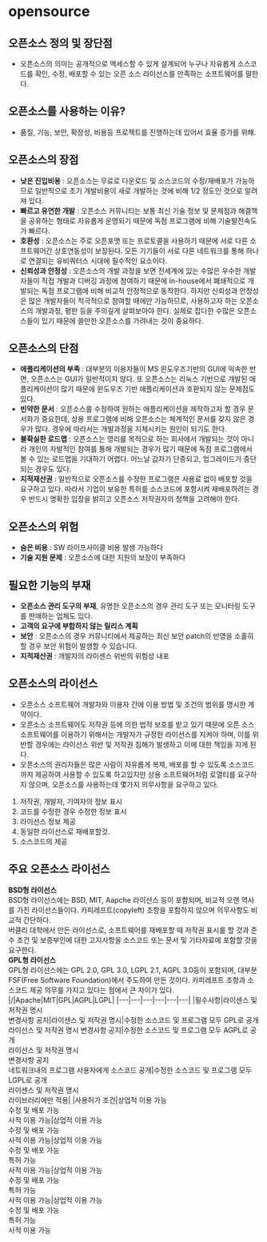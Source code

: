 # opensource
## 오픈소스 정의 및 장단점
- 오픈소스의 의미는 공개적으로 액세스할 수 있게 설계되어 누구나 자유롭게 소스코드를 확인, 수정, 배포할 수 있는 오픈 소스 라이선스를 만족하는 소프트웨어를 말한다.
## 오픈소스를 사용하는 이유?
- 품질, 기능, 보안, 확장성, 비용등 프로젝트를 진행하는데 있어서 효율 증가를 위해.
## 오픈소스의 장점
- **낮은 진입비용** : 오픈소스는 무료로 다운로드 및 소스코드의 수정/재배포가 가능하므로 일반적으로 초기 개발비용이 새로 개발하는 것에 비해 1/2 정도인 것으로 알려져 있다.  
- **빠르고 유연한 개발** : 오픈소스 커뮤니티는 보통 최신 기술 정보 및 문제점과 해결책을 공유하는 형태로 자유롭게 운영되기 때문에 독점 프로그램에 비해 기술발전속도가 빠르다.  
- **호환성** : 오픈소스는 주로 오픈포맷 또는 프로토콜을 사용하기 때문에 서로 다른 소프트웨어간 상호연동성이 보장된다. 모든 기기들이 서로 다른 네트워크를 통해 하나로 연결되는 유비쿼터스 시대에 필수적인 요소이다.  
- **신뢰성과 안정성** : 오픈소스의 개발 과정을 보면 전세계에 있는 수많은 우수한 개발자들이 직접 개발과 디버깅 과정에 참여하기 때문에 In-house에서 폐쇄적으로 개발되는 독점 프로그램에 비해 비교적 안정적으로 동작한다. 하지만 신뢰성과 안정성은 많은 개발자들이 적극적으로 참여할 때에만 가능하므로, 사용하고자 하는 오픈소스의 개발과정, 평판 등을 주의깊게 살펴보아야 한다. 실제로 잡다한 수많은 오픈소스들이 있기 때문에 쓸만한 오픈소스를 가려내는 것이 중요하다.  
## 오픈소스의 단점
- **애플리케이션의 부족** : 대부분의 이용자들이 MS 윈도우즈기반의 GUI에 익속한 반면, 오픈소스는 GUI가 일반적이지 않다. 또 오픈소스는 리눅스 기반으로 개발된 애플리케이션이 많기 때문에 윈도우즈 기반 애플리케이션과 호환되지 않는 문제점도 있다.  
- **빈약한 문서** : 오픈소스를 수정하여 원하는 애플리케이션을 제작하고자 할 경우 문서화가 중요한데, 상용 프로그램에 비해 오픈소스는 체계적인 문서를 갖지 않은 경우가 많다. 경우에 따라서는 개발과정을 지체시키는 원인이 되기도 한다.  
- **불확실한 로드맵** : 오픈소스는 영리를 목적으로 하는 회사에서 개발되는 것이 아니라 개인의 자발적인 참여를 통해 개발되는 경우가 많기 때문에 독점 프로그램에서 볼 수 있는 로드맵을 기대하기 어렵다. 어느날 갑자기 단종되고, 업그레이드가 중단되는 경우도 있다.  
- **지적재산권** : 일반적으로 오픈소스를 수정한 프로그램은 사용료 없이 배포할 것을 요구하고 있다. 따라서 기업이 보유한 특허를 소스코드에 포함시켜 재배포하려는 경우 반드시 명확한 입장을 밝히고 오픈소스 저작권자의 정책을 고려해야 한다.  
## 오픈소스의 위험
- **숨은 비용** : SW 라이프사이클 비용 발생 가능하다  
- **기술 지원 문제** : 오픈소스에 대한 지원의 보장이 부족하다  
## 필요한 기능의 부재
- **오픈소스 관리 도구의 부재**, 유명한 오픈소스의 경우 관리 도구 또는 모니터링 도구를 판매하는 업체도 있다.  
- **고객의 요구에 부합하지 않는 릴리스 계획**  
- **보안** : 오픈소스의 경우 커뮤니티에서 제공하는 최신 보안 patch의 반영을 소홀히 할 경우 보안 위험이 발생할 수 있습니다.  
- **지적재산권** : 개발자의 라이센스 위반의 위험성 내포  
## 오픈소스의 라이선스
- 오픈소스 소프트웨어 개발자와 이용자 간에 이용 방법 및 조건의 범위를 명시한 계약이다.  
- 오픈소스 소프트웨어도 저작권 등에 의한 법적 보호를 받고 있기 때문에 오픈 소스 소프트웨어를 이용하기 위해서는 개발자가 규정한 라이선스를 지켜야 하며, 이를 위반할 경우에는 라이선스 위반 및 저작권 침해가 발생하고 이에 대한 책임을 지게 된다.  
- 오픈소스의 권리자들은 많은 사람이 자유롭게 복제, 배포를 할 수 있도록 소스코드까지 제공하여 사용할 수 있도록 하고있지만 상용 소프트웨어처럼 로열티를 요구하지 않으며, 오픈소스를 사용하는데 몇가지 의무사항을 요구하고 있다.  
1. 저작권, 개발자, 기여자의 정보 표시  
2. 코드를 수정한 경우 수정한 정보 표시  
3. 라이선스 정보 제공
4. 동일한 라이선스로 재배포할것.
5. 소스코드의 제공
## 주요 오픈소스 라이선스
**BSD형 라이선스**  
BSD형 라이선스에는 BSD, MIT, Aapche 라이선스 등이 포함되며, 비교적 오랜 역사를 가진 라이선스들이다. 카피레프트(copyleft) 조항을 포함하지 않으며 의무사항도 비교적 간단하다.  
버클리 대학에서 만든 라이선스로, 소프트웨어를 재배포할 때 저작권 표시를 할 것과 준수 조건 및 보증부인에 대한 고지사항을 소스코드 또는 문서 및 기타자료에 포함할 것을 요구한다.  
**GPL형 라이선스**  
GPL형 라이선스에는 GPL 2.0, GPL 3.0, LGPL 2.1, AGPL 3.0등이 포함되며, 대부분 FSF(Free Software Foundation)에서 주도하여 만든 것이다. 카피레프트 조항과 소스코드 제공 의무를 가지고 있다는 점에서 큰 차이가 있다.
|/|Apache|MIT|GPL|AGPL|LGPL|
|---|---|---|---|---|---|
|필수사항|라이센스 및 저작권 명시</br>변경사항 공지|라이센스 및 저작권 명시|수정한 소스코드 및 프로그램 모두 GPL로 공개</br>라이선스 및 저작권 명시 변경사항 공지|수정한 소스코드 및 프로그램 모두 AGPL로 공개</br>라이선스 및 저작권 명시</br>변경사항 공지</br>네트워크내의 프로그램 사용자에게 소스코드 공개|수정한 소스코드 및 프로그램 모두 LGPL로 공개</br>라이센스 및 저작권 명시</br>라이브러리에만 적용|
|사용허가 조건|상업적 이용 가능</br>수정 및 배포 가능</br>사적 이용 가능|상업적 이용 가능</br>수정 및 배포 가능</br>사적 이용 가능|상업적 이용 가능</br>수정 및 배포 가능</br>특허 가능</br>사적 이용 가능|상업적 이용 가능</br>수정 및 배포 가능</br>특허 가능</br>사적 이용 가능|상업적 이용 가능</br>수정 및 배포 가능</br>특허 가능</br>사적 이용 가능

